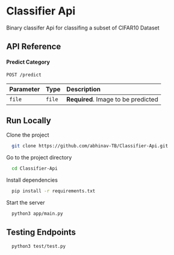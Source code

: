 
# Classifier Api

Binary classifer Api for classifing a subset of CIFAR10 Dataset

## API Reference


#### Predict Category

```http
POST /predict
```

| Parameter | Type     | Description                       |
| :-------- | :------- | :-------------------------------- |
| `file`      | `file` | **Required**. Image to be predicted |


  
## Run Locally

Clone the project

```bash
  git clone https://github.com/abhinav-TB/Classifier-Api.git
```

Go to the project directory

```bash
  cd Classifier-Api
```

Install dependencies

```bash
  pip install -r requirements.txt
```

Start the server

```bash
  python3 app/main.py
```

  
## Testing Endpoints

```bash
  python3 test/test.py
```


  
